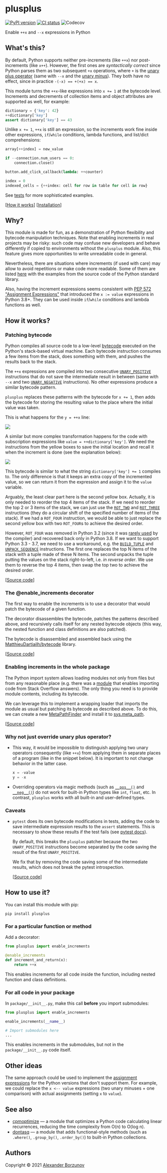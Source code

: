 plusplus
========

[![PyPI version](https://img.shields.io/pypi/v/plusplus.svg?color=blue)](https://pypi.org/project/plusplus/)
[![CI status](https://img.shields.io/github/workflow/status/borzunov/plusplus/Tests)](https://github.com/borzunov/plusplus/actions)
![Codecov](https://img.shields.io/codecov/c/github/borzunov/plusplus?token=SCAU424JFE)

Enable `++x` and `--x` expressions in Python

What's this?
------------

By default, Python supports neither pre-increments (like `++x`) nor post-increments (like `x++`).
However, the first ones are _syntactically correct_ since Python parses them as two subsequent `+x` operations,
where `+` is the [unary plus operator](https://docs.python.org/3/reference/datamodel.html#object.__pos__)
(same with `--x` and the [unary minus](https://docs.python.org/3/reference/datamodel.html#object.__neg__)).
They both have no effect, since in practice `-(-x) == +(+x) == x`.

This module turns the `++x`-like expressions into `x += 1` at the bytecode level.
Increments and decrements of collection items and object attributes are supported as well, for example:

```python
dictionary = {'key': 42}
++dictionary['key']
assert dictionary['key'] == 43
```

Unlike `x += 1`, `++x` is still an expression, so the increments work fine inside other expressions,
`if`/`while` conditions, lambda functions, and list/dict comprehensions:

```python
array[++index] = new_value

if --connection.num_users == 0:
    connection.close()

button.add_click_callback(lambda: ++counter)

index = 0
indexed_cells = {++index: cell for row in table for cell in row}
```

See [tests](tests/test_plusplus.py) for more sophisticated examples.

[[How it works](#how-it-works)] [[Installation](#how-to-use-it)]

Why?
----

This module is made for fun, as a demonstration of Python flexibility and bytecode manipulation techniques.
Note that enabling increments in real projects may be risky: such code may confuse new developers and
behave differently if copied to environments without the `plusplus` module. Also, this feature gives more opportunities
to write unreadable code in general.

Nevertheless, there are situations where increments (if used with care) may allow to avoid repetitions or
make code more readable. Some of them are listed [here](docs/stdlib_examples.md) with the examples from
the source code of the Python standard library.

Also, having the increment expressions seems consistent with
[PEP 572 "Assignment Expressions"](https://www.python.org/dev/peps/pep-0572/)
that introduced the `x := value` expressions in Python 3.8+.
They can be used inside `if`/`while` conditions and lambda functions as well.

How it works?
-------------

### Patching bytecode

Python compiles all source code to a low-level [bytecode](https://docs.python.org/3.7/library/dis.html)
executed on the Python's stack-based virtual machine. Each bytecode instruction consumes a few items from the stack,
does something with them, and pushes the results back to the stack.

The `++x` expressions are compiled into two consecutive
[`UNARY_POSITIVE`](https://docs.python.org/3.7/library/dis.html#opcode-UNARY_POSITIVE) instructions
that do not save the intermediate result in between (same with `--x` and two
[`UNARY_NEGATIVE`](https://docs.python.org/3.7/library/dis.html#opcode-UNARY_NEGATIVE) instructions).
No other expressions produce a similar bytecode pattern.

`plusplus` replaces these patterns with the bytecode for `x += 1`, then adds the bytecode for storing
the resulting value to the place where the initial value was taken.

This is what happens for the `y = ++x` line:

![](docs/images/plusplus_bytecode_load_fast.svg)

A similar but more complex transformation happens for the code with subscription expressions
like `value = ++dictionary['key']`. We need the instructions from the yellow boxes to save the initial location and
recall it when the increment is done (see the explanation below):

![](docs/images/plusplus_bytecode_binary_subscr.svg)

This bytecode is similar to what the string `dictionary['key'] += 1` compiles to. The only difference is that it
keeps an extra copy of the incremented value,
so we can return it from the expression and assign it to the `value` variable.

Arguably, the least clear part here is the second yellow box. Actually, it is only needed to reorder
the top 4 items of the stack. If we need to reorder the top 2 or 3 items of the stack, we can just use
the [`ROT_TWO`](https://docs.python.org/3.7/library/dis.html#opcode-ROT_TWO) and
[`ROT_THREE`](https://docs.python.org/3.7/library/dis.html#opcode-ROT_THREE) instructions (they do a circular shift
of the specified number of items of the stack). If we had a `ROT_FOUR` instruction, we would be able to just
replace the second yellow box with two `ROT_FOUR`s to achieve the desired order.

However, `ROT_FOUR` was removed in Python 3.2
(since it was [rarely used](https://bugs.python.org/issue929502) by the compiler) and
recovered back only in Python 3.8. If we want to support Python 3.3 - 3.7, we need to use a workaround,
e.g. the [`BUILD_TUPLE`](https://docs.python.org/3.7/library/dis.html#opcode-BUILD_TUPLE) and
[`UNPACK_SEQUENCE`](https://docs.python.org/3.7/library/dis.html#opcode-UNPACK_SEQUENCE) instructions.
The first one replaces the top N items of the stack with a tuple made of these N items. The second unpacks the tuple
putting the values on the stack right-to-left, i.e. _in reverse order_. We use them to reverse the top 4 items,
then swap the top two to achieve the desired order.

[[Source code](src/plusplus/patching.py)]

### The @enable_increments decorator

The first way to enable the increments is to use a decorator that would patch the bytecode of a given function.

The decorator disassembles the bytecode, patches the patterns described above, and recursively calls itself
for any nested bytecode objects (this way, the nested function and class definitions are also patched).

The bytecode is disassembled and assembled back
using the [MatthieuDartiailh/bytecode](https://github.com/MatthieuDartiailh/bytecode) library.

[[Source code](src/plusplus/wrappers.py#L11)]

### Enabling increments in the whole package

The Python import system allows loading modules not only from files but from any reasonable place
(e.g. there was a [module](https://github.com/drathier/stack-overflow-import) that enables importing code
from Stack Overflow answers). The only thing you need is to provide module contents, including its bytecode.

We can leverage this to implement a wrapping loader that imports the module as usual but patching its bytecode
as described above. To do this, we can create a new
[MetaPathFinder](https://docs.python.org/3/library/importlib.html#importlib.abc.MetaPathFinder) and install it
to [sys.meta_path](https://docs.python.org/3/library/sys.html#sys.meta_path).

[[Source code](src/plusplus/wrappers.py#L27)]

### Why not just override unary plus operator?

- This way, it would be impossible to distinguish applying two unary operators consequently (like `++x`) from
    applying them in separate places of a program (like in the snippet below).
    It is important to not change behavior in the latter case.

    ```python
    x = -value
    y = -x
    ```

- Overriding operators via magic methods
    (such as [`__pos__()`](https://docs.python.org/3/reference/datamodel.html#object.__pos__) and
    [`__neg__()`](https://docs.python.org/3/reference/datamodel.html#object.__neg__))
    do not work for built-in Python types like `int`, `float`, etc.
    In contrast, `plusplus` works with all built-in and user-defined types.

### Caveats

- `pytest` does its own bytecode modifications in tests, adding the code to save intermediate expression results
    to the `assert` statements. This is necessary to show these results if the test fails
    (see [pytest docs](https://docs.pytest.org/en/stable/assert.html#assertion-introspection-details)).

    By default, this breaks the `plusplus` patcher because the two `UNARY_POSITIVE` instructions become
    separated by the code saving the result of the first `UNARY_POSITIVE`.

    We fix that by removing the code saving some of the intermediate results, which does not break
    the pytest introspection.

    [[Source code](src/plusplus/patching.py#L87)]

How to use it?
--------------

You can install this module with pip:

```
pip install plusplus
```

### For a particular function or method

Add a decorator:

```python
from plusplus import enable_increments

@enable_increments
def increment_and_return(x):
    return ++x
```

This enables increments for all code inside the function, including nested function and class definitions.

### For all code in your package

In `package/__init__.py`, make this call __before__ you import submodules:

```python
from plusplus import enable_increments

enable_increments(__name__)

# Import submodules here
...
```

This enables increments in the submodules, but not in the `package/__init__.py` code itself.

Other ideas
-----------

The same approach could be used to implement
the [assignment expressions](https://docs.python.org/3/whatsnew/3.8.html#assignment-expressions)
for the Python versions that don't support them.
For example, we could replace the `x <-- value` expressions (two unary minuses + one comparison)
with actual assignments (setting `x` to `value`).

See also
--------

- [cpmoptimize](https://github.com/borzunov/cpmoptimize) &mdash; a module that optimizes a Python code
    calculating linear recurrences, reducing the time complexity from O(n) to O(log n).
- [dontasq](https://github.com/borzunov/dontasq) &mdash; a module that adds functional-style methods
    (such as `.where()`, `.group_by()`, `.order_by()`) to built-in Python collections.

Authors
-------

Copyright &copy; 2021 [Alexander Borzunov](https://github.com/borzunov)
